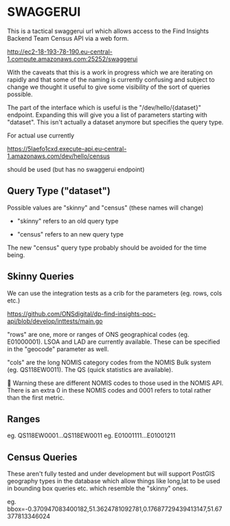 # SWAGGERUI

This is a tactical swaggerui url which allows access to the Find Insights
Backend Team Census API via a web form.

http://ec2-18-193-78-190.eu-central-1.compute.amazonaws.com:25252/swaggerui

With the caveats that this is a work in progress which we are iterating on
rapidly and that some of the naming is currently confusing and subject to
change we thought it useful to give some visibility of the sort of queries
possible.

The part of the interface which is useful is the "/dev/hello/{dataset}"
endpoint. Expanding this will give you a list of parameters starting with
"dataset".  This isn't actually a dataset anymore but specifies the query type.

For actual use currently

https://5laefo1cxd.execute-api.eu-central-1.amazonaws.com/dev/hello/census

should be used (but has no swaggerui endpoint)

## Query Type ("dataset")

Possible values are "skinny" and "census" (these names will change)

* "skinny" refers to an old query type

* "census" refers to an new query type

The new "census" query type probably should be avoided for the time being.

## Skinny Queries

We can use the integration tests as a crib for the parameters (eg. rows, cols etc.)

https://github.com/ONSdigital/dp-find-insights-poc-api/blob/develop/inttests/main.go

"rows" are one, more or ranges of ONS geographical codes (eg. E01000001). LSOA
and LAD are currently available.  These can be specified in the "geocode"
parameter as well.

"cols" are the long NOMIS category codes from the NOMIS Bulk system (eg. QS118EW0011). The QS
(quick statistics are available).

 Warning these are different NOMIS codes to those used in the NOMIS API. There
is an extra 0 in these NOMIS codes and 0001 refers to total rather than the
first metric.

## Ranges

eg. QS118EW0001...QS118EW0011
eg. E01001111...E01001211

## Census Queries

These aren't fully tested and under development but will support PostGIS
geography types in the database which allow things like long,lat to be used in
bounding box queries etc. which resemble the "skinny" ones.

eg. bbox=-0.370947083400182,51.3624781092781,0.17687729439413147,51.67377813346024


